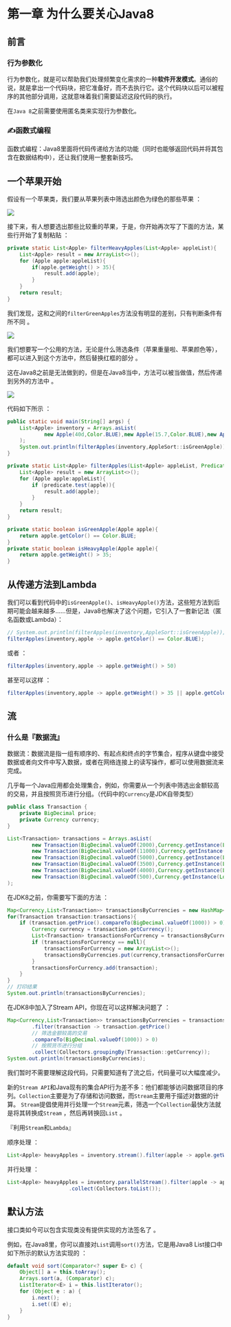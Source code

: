 # 第一章 为什么要关心Java8

## 前言

### 行为参数化

行为参数化，就是可以帮助我们处理频繁变化需求的一种**软件开发模式**。通俗的说，就是拿出一个代码块，把它准备好，而不去执行它。这个代码块以后可以被程序的其他部分调用，这就意味着我们需要延迟这段代码的执行。

在`Java 8`之前需要使用匿名类来实现行为参数化。

### ✍函数式编程

函数式编程：Java8里面将代码传递给方法的功能（同时也能够返回代码并将其包含在数据结构中），还让我们使用一整套新技巧。

## 一个苹果开始

假设有一个苹果类，我们要从苹果列表中筛选出颜色为绿色的那些苹果 ：

![](https://raw.githubusercontent.com/zhangzhaolin/StudyNotes/master/%E6%88%AA%E5%9B%BE/Java8%E5%AE%9E%E6%88%98/Character1/1.png)

接下来，有人想要选出那些比较重的苹果，于是，你开始再次写了下面的方法，某些行开始了复制粘贴 ：

```java
private static List<Apple> filterHeavyApples(List<Apple> appleList){
    List<Apple> result = new ArrayList<>();
    for (Apple apple:appleList){
        if(apple.getWeight() > 35){
            result.add(apple);
        }
    }
    return result;
}
```

我们发现，这和之间的`filterGreenApples`方法没有明显的差别，只有判断条件有所不同 。

![](https://raw.githubusercontent.com/zhangzhaolin/StudyNotes/master/%E6%88%AA%E5%9B%BE/Java8%E5%AE%9E%E6%88%98/Character1/2.png)

我们想要写一个公用的方法，无论是什么筛选条件（苹果重量啦、苹果颜色等），都可以进入到这个方法中，然后替换红框的部分 。

这在Java8之前是无法做到的，但是在Java8当中，方法可以被当做值，然后传递到另外的方法中 。

![](https://raw.githubusercontent.com/zhangzhaolin/StudyNotes/master/%E6%88%AA%E5%9B%BE/Java8%E5%AE%9E%E6%88%98/Character1/3.png)

代码如下所示 ：

```java
public static void main(String[] args) {
    List<Apple> inventory = Arrays.asList(
            new Apple(40d,Color.BLUE),new Apple(15.7,Color.BLUE),new Apple(32.1,Color.RED)
    );
    System.out.println(filterApples(inventory,AppleSort::isGreenApple));
}

private static List<Apple> filterApples(List<Apple> appleList, Predicate<Apple> predicate){
    List<Apple> result = new ArrayList<>();
    for (Apple apple:appleList){
        if (predicate.test(apple)){
            result.add(apple);
        }
    }
    return result;
}

private static boolean isGreenApple(Apple apple){
    return apple.getColor() == Color.BLUE;
}
private static boolean isHeavyApple(Apple apple){
    return apple.getWeight() > 35;
}
```

## 从传递方法到Lambda

我们可以看到代码中的`isGreenApple()`、`isHeavyApple()`方法，这些短方法到后期可能会越来越多……但是，Java8也解决了这个问题，它引入了一套新记法（匿名函数或Lambda）：

```java
// System.out.println(filterApples(inventory,AppleSort::isGreenApple));
filterApples(inventory,apple -> apple.getColor() == Color.BLUE);
```

或者 ：

```java
filterApples(inventory,apple -> apple.getWeight() > 50)
```

甚至可以这样 ：

```java
filterApples(inventory,apple -> apple.getWeight() > 35 || apple.getColor() == Color.BLUE);
```

## 流

### 什么是『数据流』

数据流：数据流是指一组有顺序的、有起点和终点的字节集合，程序从键盘中接受数据或者向文件中写入数据，或者在网络连接上的读写操作，都可以使用数据流来完成。

几乎每一个Java应用都会处理集合，例如，你需要从一个列表中筛选出金额较高的交易，并且按照货币进行分组。（代码中的`Currency`是JDK自带类型）

```java
public class Transaction {
    private BigDecimal price;
    private Currency currency;
}
```

```java
List<Transaction> transactions = Arrays.asList(
        new Transaction(BigDecimal.valueOf(2000),Currency.getInstance(Locale.TAIWAN)),
        new Transaction(BigDecimal.valueOf(11000),Currency.getInstance(Locale.CHINA)),
        new Transaction(BigDecimal.valueOf(5000),Currency.getInstance(Locale.US)),
        new Transaction(BigDecimal.valueOf(3500),Currency.getInstance(Locale.CHINA)),
        new Transaction(BigDecimal.valueOf(4000),Currency.getInstance(Locale.TAIWAN)),
        new Transaction(BigDecimal.valueOf(500),Currency.getInstance(Locale.CHINA))
);
```

在JDK8之前，你需要写下面的方法 ：

```java
Map<Currency,List<Transaction>> transactionsByCurrencies = new HashMap<>();
for(Transaction transaction:transactions){
    if (transaction.getPrice().compareTo(BigDecimal.valueOf(1000)) > 0) {
        Currency currency = transaction.getCurrency();
        List<Transaction> transactionsForCurrency = transactionsByCurrencies.get(currency);
        if (transactionsForCurrency == null){
            transactionsForCurrency = new ArrayList<>();
            transactionsByCurrencies.put(currency,transactionsForCurrency);
        }
        transactionsForCurrency.add(transaction);
    }
}
// 打印结果
System.out.println(transactionsByCurrencies);
```

在JDK8中加入了Stream API，你现在可以这样解决问题了 ：

```java
Map<Currency,List<Transaction>> transactionsByCurrencies = transactions.stream()
        .filter(transaction -> transaction.getPrice()
        // 筛选金额较高的交易
        .compareTo(BigDecimal.valueOf(1000)) > 0)
        // 按照货币进行分组
        .collect(Collectors.groupingBy(Transaction::getCurrency));
System.out.println(transactionsByCurrencies);
```

我们暂时不需要理解这段代码，只需要知道有了流之后，代码量可以大幅度减少。

新的`Stream API`和Java现有的集合API行为差不多：他们都能够访问数据项目的序列。`Collection`主要是为了存储和访问数据，而`Stream`主要用于描述对数据的计算。 `Stream`提倡使用并行处理一个`Stream`元素，筛选一个`Collection`最快方法就是将其转换成`Stream` ，然后再转换回`List` 。

『利用`Stream`和`Lambda`』

顺序处理 ：

```java
List<Apple> heavyApples = inventory.stream().filter(apple -> apple.getWeight().compareTo(30d) > 0).collect(Collectors.toList());
```

并行处理 ：

```java
List<Apple> heavyApples = inventory.parallelStream().filter(apple -> apple.getWeight().compareTo(30d) > 0)
                    .collect(Collectors.toList());
```

## 默认方法

接口类如今可以包含实现类没有提供实现的方法签名了 。

例如，在Java8里，你可以直接对`List`调用`sort()`方法，它是用Java8 List接口中如下所示的默认方法实现的 ：

```java
default void sort(Comparator<? super E> c) {
    Object[] a = this.toArray();
    Arrays.sort(a, (Comparator) c);
    ListIterator<E> i = this.listIterator();
    for (Object e : a) {
        i.next();
        i.set((E) e);
    }
}
```



